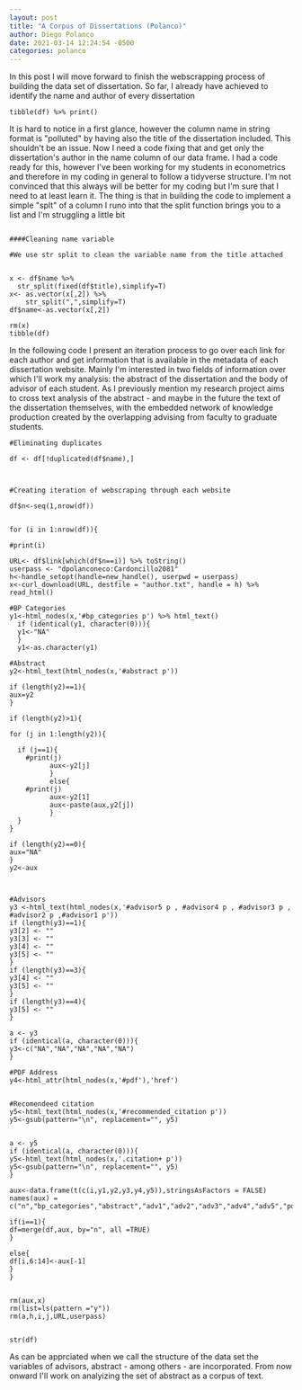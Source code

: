 ```yaml
---
layout: post
title: "A Corpus of Dissertations (Polanco)"
author: Diego Polanco
date: 2021-03-14 12:24:54 -0500
categories: polanco
---
```




In this post I will move forward to finish the webscrapping process of building the data set of dissertation. So far, I already have achieved to identify the name and author of every dissertation 

```{r, include=TRUE}
tibble(df) %>% print()
```

It is hard to notice in a first glance, however the column name in string format is "polluted" by having also the title of the dissertation included. This shouldn't be an issue. Now I need a code fixing that and get only the dissertation's author in the name column of our data frame. I had a code ready for this, however I've been working for my students in econometrics and therefore in my coding in general to follow a tidyverse structure. I'm not convinced that this always will be better for my coding but I'm sure that I need to at least learn it. The thing is that in building the code to implement a simple "splt" of a column I runo into that the split function brings you to a list and I'm struggling a little bit  


```{r, include=TRUE}

####Cleaning name variable 

#We use str split to clean the variable name from the title attached 


x <- df$name %>% 
  str_split(fixed(df$title),simplify=T)
x<- as.vector(x[,2]) %>% 
    str_split(",",simplify=T)
df$name<-as.vector(x[,2])

rm(x)
tibble(df)

```


In the following code I present an iteration process to go over each link for each author and get information that is available in the metadata of each dissertation website. Mainly I'm interested in two fields of information over which I'll work my analysis: the abstract of the dissertation and the body of advisor of each student. As I previously mention my research project aims to cross text analysis of the abstract - and maybe in the future the text of the dissertation themselves, with the embedded network of knowledge production created by the overlapping advising from faculty to graduate students. 


```{r, include=TRUE}
#Eliminating duplicates 

df <- df[!duplicated(df$name),] 



#Creating iteration of webscraping through each website 

df$n<-seq(1,nrow(df))


for (i in 1:nrow(df)){

#print(i)

URL<- df$link[which(df$n==i)] %>% toString()
userpass <- "dpolanconeco:Cardoncillo2081"
h<-handle_setopt(handle=new_handle(), userpwd = userpass)
x<-curl_download(URL, destfile = "author.txt", handle = h) %>% read_html()

#BP Categories 
y1<-html_nodes(x,'#bp_categories p') %>% html_text()
  if (identical(y1, character(0))){
  y1<-"NA"
  }
  y1<-as.character(y1)

#Abstract 
y2<-html_text(html_nodes(x,'#abstract p'))

if (length(y2)==1){
aux=y2
}

if (length(y2)>1){

for (j in 1:length(y2)){
          
  if (j==1){  
    #print(j)
          aux<-y2[j]
          }
          else{
    #print(j)        
          aux<-y2[1]
          aux<-paste(aux,y2[j])            
          }
  }
} 

if (length(y2)==0){
aux="NA"  
}
y2<-aux 



#Advisors 
y3 <-html_text(html_nodes(x,'#advisor5 p , #advisor4 p , #advisor3 p , #advisor2 p ,#advisor1 p'))
if (length(y3)==1){
y3[2] <- ""  
y3[3] <- ""    
y3[4] <- ""  
y3[5] <- ""    
}
if (length(y3)==3){
y3[4] <- ""  
y3[5] <- ""    
}
if (length(y3)==4){
y3[5] <- ""    
}

a <- y3
if (identical(a, character(0))){
y3<-c("NA","NA","NA","NA","NA")
}

#PDF Address 
y4<-html_attr(html_nodes(x,'#pdf'),'href')


#Recomendeed citation 
y5<-html_text(html_nodes(x,'#recommended_citation p'))
y5<-gsub(pattern="\n", replacement="", y5)


a <- y5
if (identical(a, character(0))){
y5<-html_text(html_nodes(x,'.citation+ p'))
y5<-gsub(pattern="\n", replacement="", y5)
}

aux<-data.frame(t(c(i,y1,y2,y3,y4,y5)),stringsAsFactors = FALSE)
names(aux) = c("n","bp_categories","abstract","adv1","adv2","adv3","adv4","adv5","pdfhtml","rcit")

if(i==1){
df=merge(df,aux, by="n", all =TRUE)
}

else{
df[i,6:14]<-aux[-1]
}
}


rm(aux,x)
rm(list=ls(pattern ="y"))
rm(a,h,i,j,URL,userpass)


str(df)

```

As can be apprciated when we call the structure of the data set the variables of advisors, abstract - among others - are incorporated. From now onward I'll work on analyizing the set of abstract as a corpus of text. 
